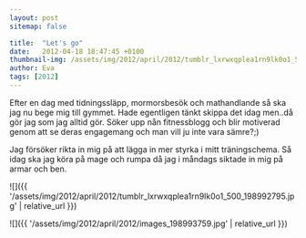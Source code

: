```yaml
---
layout: post
sitemap: false

title:  "Let's go"
date:   2012-04-18 18:47:45 +0100
thumbnail-img: /assets/img/2012/april/2012/tumblr_lxrwxqplea1rn9lk0o1_500_198992795.jpg
author: Eva
tags: [2012]
---
```


Efter en dag med tidningssläpp, mormorsbesök och mathandlande så ska jag nu bege mig till gymmet. Hade egentligen tänkt skippa det idag men..då gör jag som jag alltid gör. Söker upp nån fitnessblogg och blir motiverad genom att se deras engagemang och man vill ju inte vara sämre?;)

Jag försöker rikta in mig på att lägga in mer styrka i mitt träningschema. Så idag ska jag köra på mage och rumpa då jag i måndags siktade in mig på armar och ben.

![]({{ '/assets/img/2012/april/2012/tumblr_lxrwxqplea1rn9lk0o1_500_198992795.jpg'  | relative_url }})

![]({{ '/assets/img/2012/april/2012/images_198993759.jpg'  | relative_url }})

